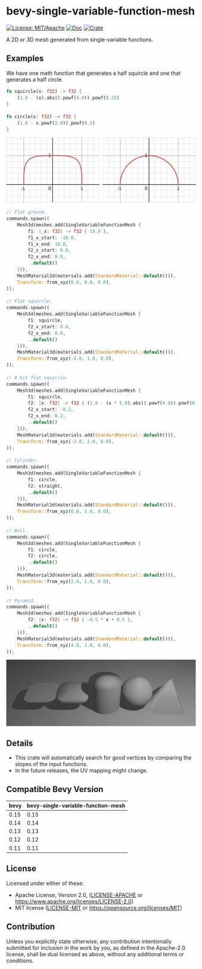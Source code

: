 # bevy-single-variable-function-mesh

[![License: MIT/Apache](https://img.shields.io/badge/License-MIT%20or%20Apache2-blue.svg)](https://opensource.org/licenses/MIT)
[![Doc](https://docs.rs/bevy-single-variable-function-mesh/badge.svg)](https://docs.rs/bevy-single-variable-function-mesh)
[![Crate](https://img.shields.io/crates/v/bevy-single-variable-function-mesh.svg)](https://crates.io/crates/bevy-single-variable-function-mesh)

A 2D or 3D mesh generated from single-variable functions.

## Examples

We have one math function that generates a half squircle and one that
generates a half circle.

```rust
fn squircle(x: f32) -> f32 {
    (1.0 - (x).abs().powf(4.0)).powf(0.25)
}

fn circle(x: f32) -> f32 {
    (1.0 - x.powf(2.0)).powf(0.5)
}
```

<img src="images/plots.png">

```rust
// Flat ground.
commands.spawn((
    Mesh3d(meshes.add(SingleVariableFunctionMesh {
        f1: |_x: f32| -> f32 { 10.0 },
        f1_x_start: -10.0,
        f1_x_end: 10.0,
        f2_x_start: 0.0,
        f2_x_end: 0.0,
        ..default()
    })),
    MeshMaterial3d(materials.add(StandardMaterial::default())),
    Transform::from_xyz(0.0, 0.0, 0.0),
));

// Flat squircle.
commands.spawn((
    Mesh3d(meshes.add(SingleVariableFunctionMesh {
        f1: squircle,
        f2_x_start: 0.0,
        f2_x_end: 0.0,
        ..default()
    })),
    MeshMaterial3d(materials.add(StandardMaterial::default())),
    Transform::from_xyz(-4.0, 1.0, 0.0),
));

// A bit flat squircle.
commands.spawn((
    Mesh3d(meshes.add(SingleVariableFunctionMesh {
        f1: squircle,
        f2: |x: f32| -> f32 { (1.0 - (x * 5.0).abs().powf(4.0)).powf(0.25) },
        f2_x_start: -0.2,
        f2_x_end: 0.2,
        ..default()
    })),
    MeshMaterial3d(materials.add(StandardMaterial::default())),
    Transform::from_xyz(-2.0, 1.0, 0.0),
));

// Cylinder.
commands.spawn((
    Mesh3d(meshes.add(SingleVariableFunctionMesh {
        f1: circle,
        f2: straight,
        ..default()
    })),
    MeshMaterial3d(materials.add(StandardMaterial::default())),
    Transform::from_xyz(0.0, 1.0, 0.0),
));

// Ball.
commands.spawn((
    Mesh3d(meshes.add(SingleVariableFunctionMesh {
        f1: circle,
        f2: circle,
        ..default()
    })),
    MeshMaterial3d(materials.add(StandardMaterial::default())),
    Transform::from_xyz(2.0, 1.0, 0.0),
));

// Pyramid.
commands.spawn((
    Mesh3d(meshes.add(SingleVariableFunctionMesh {
        f2: |x: f32| -> f32 { -0.5 * x + 0.5 },
        ..default()
    })),
    MeshMaterial3d(materials.add(StandardMaterial::default())),
    Transform::from_xyz(4.0, 1.0, 0.0),
));
```

<img src="images/examples.png">

## Details

- This crate will automatically search for good vertices by comparing the slopes
of the input functions.
- In the future releases, the UV mapping might change.

## Compatible Bevy Version

| bevy  | bevy-single-variable-function-mesh |
|-------|------------------------------------|
| 0.15  | 0.15                               |
| 0.14  | 0.14                               |
| 0.13  | 0.13                               |
| 0.12  | 0.12                               |
| 0.11  | 0.11                               |

## License

Licensed under either of these:

 * Apache License, Version 2.0, ([LICENSE-APACHE](LICENSE-APACHE) or
   https://www.apache.org/licenses/LICENSE-2.0)
 * MIT license ([LICENSE-MIT](LICENSE-MIT) or
   https://opensource.org/licenses/MIT)

## Contribution

Unless you explicitly state otherwise, any contribution intentionally submitted for inclusion in the work by you, as defined in the Apache-2.0 license, shall be dual licensed as above, without any additional terms or conditions.
